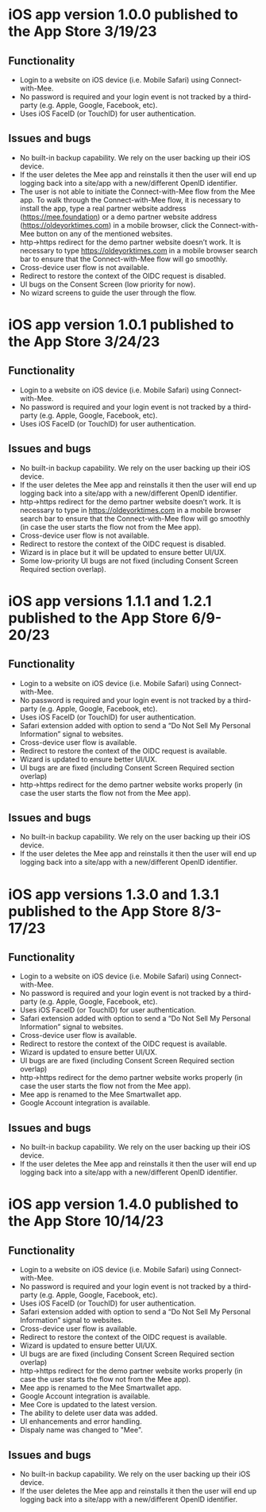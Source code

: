 # iOS app version 1.0.0 published to the App Store 3/19/23
## Functionality
* Login to a website on iOS device (i.e. Mobile Safari) using Connect-with-Mee. 
* No password is required and your login event is not tracked by a third-party (e.g. Apple, Google, Facebook, etc).
* Uses iOS FaceID (or TouchID) for user authentication.
## Issues and bugs
* No built-in backup capability. We rely on the user backing up their iOS device.
* If the user deletes the Mee app and reinstalls it then the user will end up logging back into a site/app with a new/different OpenID identifier.
* The user is not able to initiate the Connect-with-Mee flow from the Mee app. To walk through the Connect-with-Mee flow, it is necessary to install the app, type a real partner website address (https://mee.foundation) or a demo partner website address (https://oldeyorktimes.com) in a mobile browser, click the Connect-with-Mee button on any of the mentioned websites. 
* http->https redirect for the demo partner website doesn’t work. It is necessary to type https://oldeyorktimes.com in a mobile browser search bar to ensure that the Connect-with-Mee flow will go smoothly.
* Cross-device user flow is not available.
* Redirect to restore the context of the OIDC request is disabled.
* UI bugs on the Consent Screen (low priority for now).
* No wizard screens to guide the user through the flow.   
# iOS app version 1.0.1 published to the App Store 3/24/23
## Functionality
* Login to a website on iOS device (i.e. Mobile Safari) using Connect-with-Mee.
* No password is required and your login event is not tracked by a third-party (e.g. Apple, Google, Facebook, etc).
* Uses iOS FaceID (or TouchID) for user authentication.
## Issues and bugs
* No built-in backup capability. We rely on the user backing up their iOS device.
* If the user deletes the Mee app and reinstalls it then the user will end up logging back into a site/app with a new/different OpenID identifier.
* http->https redirect for the demo partner website doesn’t work. It is necessary to type in https://oldeyorktimes.com in a mobile browser search bar to ensure that the Connect-with-Mee flow will go smoothly (in case the user starts the flow not from the Mee app).
* Cross-device user flow is not available.
* Redirect to restore the context of the OIDC request is disabled.
* Wizard is in place but it will be updated to ensure better UI/UX.
* Some low-priority UI bugs are not fixed (including Consent Screen Required section overlap).
# iOS app versions 1.1.1 and 1.2.1 published to the App Store 6/9-20/23
## Functionality
* Login to a website on iOS device (i.e. Mobile Safari) using Connect-with-Mee.
* No password is required and your login event is not tracked by a third-party (e.g. Apple, Google, Facebook, etc).
* Uses iOS FaceID (or TouchID) for user authentication.
* Safari extension added with option to send a “Do Not Sell My Personal Information” signal to websites.
* Cross-device user flow is available.
* Redirect to restore the context of the OIDC request is available.
* Wizard is updated to ensure better UI/UX.
*  UI bugs are are fixed (including Consent Screen Required section overlap)
*  http->https redirect for the demo partner website works properly (in case the user starts the flow not from the Mee app).
## Issues and bugs
* No built-in backup capability. We rely on the user backing up their iOS device.
* If the user deletes the Mee app and reinstalls it then the user will end up logging back into a site/app with a new/different OpenID identifier.
# iOS app versions 1.3.0 and 1.3.1 published to the App Store 8/3-17/23
## Functionality
* Login to a website on iOS device (i.e. Mobile Safari) using Connect-with-Mee.
* No password is required and your login event is not tracked by a third-party (e.g. Apple, Google, Facebook, etc).
* Uses iOS FaceID (or TouchID) for user authentication.
* Safari extension added with option to send a “Do Not Sell My Personal Information” signal to websites.
* Cross-device user flow is available.
* Redirect to restore the context of the OIDC request is available.
* Wizard is updated to ensure better UI/UX.
* UI bugs are are fixed (including Consent Screen Required section overlap)
* http->https redirect for the demo partner website works properly (in case the user starts the flow not from the Mee app).
* Mee app is renamed to the Mee Smartwallet app.
* Google Account integration is available.
## Issues and bugs
* No built-in backup capability. We rely on the user backing up their iOS device.
* If the user deletes the Mee app and reinstalls it then the user will end up logging back into a site/app with a new/different OpenID identifier.
# iOS app version 1.4.0 published to the App Store 10/14/23
## Functionality
* Login to a website on iOS device (i.e. Mobile Safari) using Connect-with-Mee.
* No password is required and your login event is not tracked by a third-party (e.g. Apple, Google, Facebook, etc).
* Uses iOS FaceID (or TouchID) for user authentication.
* Safari extension added with option to send a “Do Not Sell My Personal Information” signal to websites.
* Cross-device user flow is available.
* Redirect to restore the context of the OIDC request is available.
* Wizard is updated to ensure better UI/UX.
* UI bugs are are fixed (including Consent Screen Required section overlap)
* http->https redirect for the demo partner website works properly (in case the user starts the flow not from the Mee app).
* Mee app is renamed to the Mee Smartwallet app.
* Google Account integration is available.
* Mee Core is updated to the latest version.
* The ability to delete user data was added.
* UI enhancements and error handling.
* Dispaly name was changed to "Mee".
## Issues and bugs
* No built-in backup capability. We rely on the user backing up their iOS device.
* If the user deletes the Mee app and reinstalls it then the user will end up logging back into a site/app with a new/different OpenID identifier.
